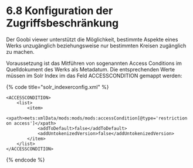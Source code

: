 # 6.8 Konfiguration der Zugriffsbeschränkung

Der Goobi viewer unterstützt die Möglichkeit, bestimmte Aspekte eines Werks unzugänglich beziehungsweise nur bestimmten Kreisen zugänglich zu machen.

Voraussetzung ist das Mitführen von sogenannten Access Conditions im Quelldokument des Werks als Metadatum. Die entsprechenden Werte müssen im Solr Index im das Feld ACCESSCONDITION gemappt werden:

{% code title="solr\_indexerconfig.xml" %}
```markup
<ACCESSCONDITION>
    <list>
        <item>
            <xpath>mets:xmlData/mods:mods/mods:accessCondition[@type='restriction on access']</xpath>
            <addToDefault>false</addToDefault>
            <addUntokenizedVersion>false</addUntokenizedVersion>
        </item>
    </list>
</ACCESSCONDITION>
```
{% endcode %}



